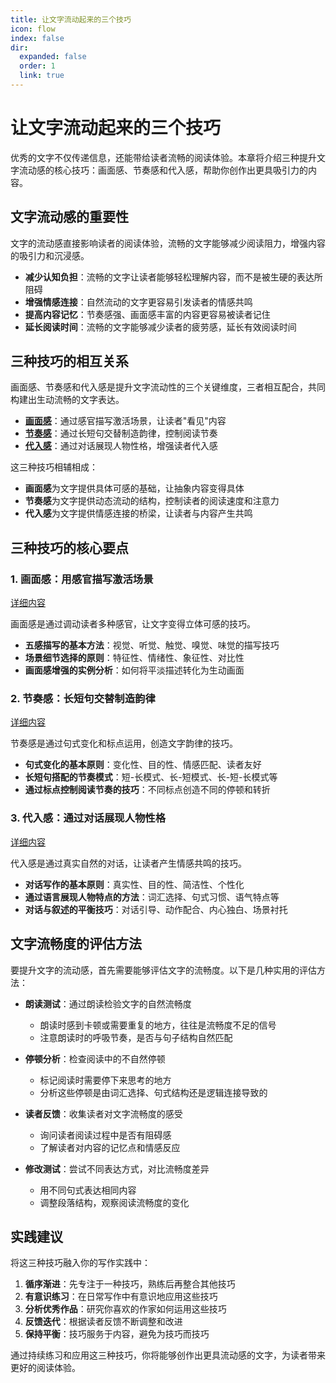 ```yaml
---
title: 让文字流动起来的三个技巧
icon: flow
index: false
dir:
  expanded: false
  order: 1
  link: true
---
```


# 让文字流动起来的三个技巧

优秀的文字不仅传递信息，还能带给读者流畅的阅读体验。本章将介绍三种提升文字流动感的核心技巧：画面感、节奏感和代入感，帮助你创作出更具吸引力的内容。

## 文字流动感的重要性

文字的流动感直接影响读者的阅读体验，流畅的文字能够减少阅读阻力，增强内容的吸引力和沉浸感。

- **减少认知负担**：流畅的文字让读者能够轻松理解内容，而不是被生硬的表达所阻碍
- **增强情感连接**：自然流动的文字更容易引发读者的情感共鸣
- **提高内容记忆**：节奏感强、画面感丰富的内容更容易被读者记住
- **延长阅读时间**：流畅的文字能够减少读者的疲劳感，延长有效阅读时间

## 三种技巧的相互关系

画面感、节奏感和代入感是提升文字流动性的三个关键维度，三者相互配合，共同构建出生动流畅的文字表达。

- [**画面感**](./画面感用感官描写激活场景.md)：通过感官描写激活场景，让读者"看见"内容
- [**节奏感**](./节奏感长短句交替制造韵律.md)：通过长短句交替制造韵律，控制阅读节奏
- [**代入感**](./代入感通过对话展现人物性格.md)：通过对话展现人物性格，增强读者代入感

这三种技巧相辅相成：

- **画面感**为文字提供具体可感的基础，让抽象内容变得具体
- **节奏感**为文字提供动态流动的结构，控制读者的阅读速度和注意力
- **代入感**为文字提供情感连接的桥梁，让读者与内容产生共鸣

## 三种技巧的核心要点

### 1. 画面感：用感官描写激活场景

[详细内容](./画面感用感官描写激活场景.md)

画面感是通过调动读者多种感官，让文字变得立体可感的技巧。

- **五感描写的基本方法**：视觉、听觉、触觉、嗅觉、味觉的描写技巧
- **场景细节选择的原则**：特征性、情绪性、象征性、对比性
- **画面感增强的实例分析**：如何将平淡描述转化为生动画面

### 2. 节奏感：长短句交替制造韵律

[详细内容](./节奏感长短句交替制造韵律.md)

节奏感是通过句式变化和标点运用，创造文字韵律的技巧。

- **句式变化的基本原则**：变化性、目的性、情感匹配、读者友好
- **长短句搭配的节奏模式**：短-长模式、长-短模式、长-短-长模式等
- **通过标点控制阅读节奏的技巧**：不同标点创造不同的停顿和转折

### 3. 代入感：通过对话展现人物性格

[详细内容](./代入感通过对话展现人物性格.md)

代入感是通过真实自然的对话，让读者产生情感共鸣的技巧。

- **对话写作的基本原则**：真实性、目的性、简洁性、个性化
- **通过语言展现人物特点的方法**：词汇选择、句式习惯、语气特点等
- **对话与叙述的平衡技巧**：对话引导、动作配合、内心独白、场景衬托

## 文字流畅度的评估方法

要提升文字的流动感，首先需要能够评估文字的流畅度。以下是几种实用的评估方法：

- **朗读测试**：通过朗读检验文字的自然流畅度
  - 朗读时感到卡顿或需要重复的地方，往往是流畅度不足的信号
  - 注意朗读时的呼吸节奏，是否与句子结构自然匹配
  
- **停顿分析**：检查阅读中的不自然停顿
  - 标记阅读时需要停下来思考的地方
  - 分析这些停顿是由词汇选择、句式结构还是逻辑连接导致的
  
- **读者反馈**：收集读者对文字流畅度的感受
  - 询问读者阅读过程中是否有阻碍感
  - 了解读者对内容的记忆点和情感反应
  
- **修改测试**：尝试不同表达方式，对比流畅度差异
  - 用不同句式表达相同内容
  - 调整段落结构，观察阅读流畅度的变化

## 实践建议

将这三种技巧融入你的写作实践中：

1. **循序渐进**：先专注于一种技巧，熟练后再整合其他技巧
2. **有意识练习**：在日常写作中有意识地应用这些技巧
3. **分析优秀作品**：研究你喜欢的作家如何运用这些技巧
4. **反馈迭代**：根据读者反馈不断调整和改进
5. **保持平衡**：技巧服务于内容，避免为技巧而技巧

通过持续练习和应用这三种技巧，你将能够创作出更具流动感的文字，为读者带来更好的阅读体验。
